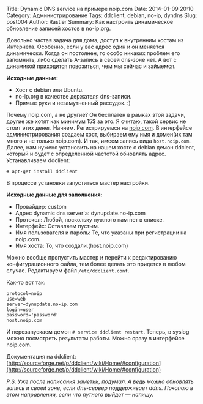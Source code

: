 Title: Dynamic DNS service на примере noip.com 
Date: 2014-01-09 20:10
Category: Администрирование
Tags: ddclient, debian, no-ip, dyndns
Slug: post004
Author: Rastler
Summary: Как настроить динамическое обновление записей хостов в no-ip.org.

Довольно частая задача для дома, доступ к внутренним хостам из Интернета. Особенно, если у вас адрес один и он меняется динамически. Когда он постоянен, то особо никаких проблем его запомнить, либо сделать A-запись в своей dns-зоне нет. А вот с динамикой приходится повозиться, чем мы сейчас и займемся.
 
**Исходные данные:**

*  Хост с debian или Ubuntu.
*  no-ip.org в качестве держателя dns-записи.
*  Прямые руки и незамутненный рассудок. :)

Почему noip.com, а не другие? Он бесплатен в рамках этой задачи, другие же хотят как минимум 15$ за это. Я считаю, такой сервис не стоит этих денег.
Начнем. Регистрируемся на [noip.com](http://noip.com). В интерфейсе администрирования создаем хост, выбираем ему имя и домен(их там много и не только noip.com). 
И так, имеем запись вида `host.noip.com`. Далее, нам нужено установить на нашем хосте с debian демон ddclent, который и будет с определенной частотой обновлять адрес.
Устанавливаем ddclient:

<code># apt-get install ddclient</code>

В процессе установки запуститься мастер настройки.

**Исходные данные для заполнения:**

*  Провайдер: custom
*  Адрес dynamic dns server'а: dynupdate.no-ip.com
*  Протокол: Любой, поскольку нужного нам нет в списке.
*  Интерфейс: Оставляем пустым.
*  Имя пользователя и пароль: Те, что указаны при регистрации на noip.com.
*  Имя хоста: То, что создали.(host.noip.com)

Можно вообще пропустить мастер и перейти к редактированию конфигурационного файла, тем более делать это придется в любом случае.
Редактируем файл `/etc/ddclient.conf`.

Как-то вот так:
<pre><code class="cmd">protocol=noip
use=web
server=dynupdate.no-ip.com
login=user
password='password'
host.noip.com
</code></pre>

И перезапускаем демон `# service ddclient restart`. Теперь, в syslog можно посмотреть результаты работы. Можно сразу в интерфейсе noip.com. 

Документация на ddclient: [http://sourceforge.net/p/ddclient/wiki/Home/#configuration](http://sourceforge.net/p/ddclient/wiki/Home/#configuration) 

*P.S. Уже после написания заметки, подумал. А ведь можно обновлять запись и своей зоне, если dns-сервер поддерживает ddns. Покопаю в этом направлении, если что путного выйдет — напишу.*